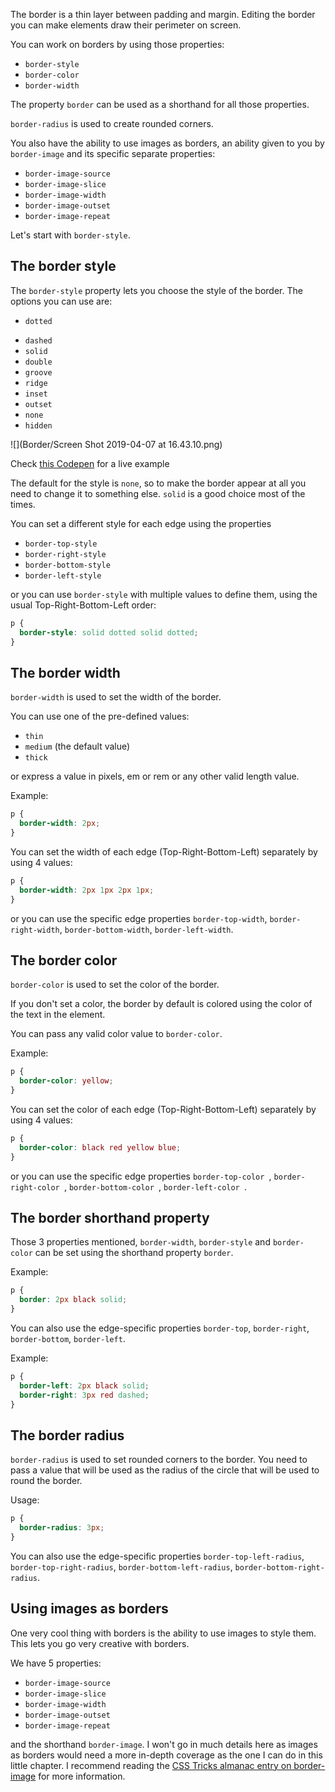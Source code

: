 The border is a thin layer between padding and margin. Editing the border you can make elements draw their perimeter on screen.

You can work on borders by using those properties:

- `border-style`
- `border-color`
- `border-width`

The property `border` can be used as a shorthand for all those properties.

`border-radius` is used to create rounded corners.

You also have the ability to use images as borders, an ability given to you by `border-image` and its specific separate properties:

- `border-image-source`
- `border-image-slice`
- `border-image-width`
- `border-image-outset`
- `border-image-repeat`

Let's start with `border-style`.

## The border style

The `border-style` property lets you choose the style of the border. The options you can use are:

- `dotted`
* `dashed`
* `solid`
* `double`
* `groove`
* `ridge`
* `inset`
* `outset`
* `none`
* `hidden`

![](Border/Screen Shot 2019-04-07 at 16.43.10.png)

Check [this Codepen](https://codepen.io/flaviocopes/pen/yraaxq) for a live example

The default for the style is `none`, so to make the border appear at all you need to change it to something else. `solid` is a good choice most of the times.

You can set a different style for each edge using the properties

- `border-top-style`
- `border-right-style`
- `border-bottom-style`
- `border-left-style`

or you can use `border-style` with multiple values to define them, using the usual Top-Right-Bottom-Left order:

```css
p {
  border-style: solid dotted solid dotted;
}
```

## The border width

`border-width` is used to set the width of the border.

You can use one of the pre-defined values:

- `thin`
- `medium` (the default value)
- `thick`

or express a value in pixels, em or rem or any other valid length value.

Example:

```css
p {
  border-width: 2px;
}
```

You can set the width of each edge (Top-Right-Bottom-Left) separately by using 4 values:

```css
p {
  border-width: 2px 1px 2px 1px;
}
```

or you can use the specific edge properties `border-top-width`, `border-right-width`, `border-bottom-width`, `border-left-width`.

## The border color

`border-color` is used to set the color of the border.

If you don't set a color, the border by default is colored using the color of the text in the element.

You can pass any valid color value to `border-color`.

Example:

```css
p {
  border-color: yellow;
}
```

You can set the color of each edge (Top-Right-Bottom-Left) separately by using 4 values:

```css
p {
  border-color: black red yellow blue;
}
```

or you can use the specific edge properties `border-top-color `, `border-right-color `, `border-bottom-color `, `border-left-color `.

## The border shorthand property

Those 3 properties mentioned, `border-width`, `border-style` and `border-color` can be set using the shorthand property `border`.

Example:

```css
p {
  border: 2px black solid;
}
```

You can also use the edge-specific properties `border-top`, `border-right`, `border-bottom`, `border-left`.

Example:

```css
p {
  border-left: 2px black solid;
  border-right: 3px red dashed;
}
```

## The border radius

`border-radius` is used to set rounded corners to the border. You need to pass a value that will be used as the radius of the circle that will be used to round the border.

Usage:

```css
p {
  border-radius: 3px;
}
```


You can also use the edge-specific properties `border-top-left-radius`, `border-top-right-radius`, `border-bottom-left-radius`, `border-bottom-right-radius`.

## Using images as borders

One very cool thing with borders is the ability to use images to style them. This lets you go very creative with borders.

We have 5 properties:

- `border-image-source`
- `border-image-slice`
- `border-image-width`
- `border-image-outset`
- `border-image-repeat`

and the shorthand `border-image`. I won't go in much details here as images as borders would need a more in-depth coverage as the one I can do in this little chapter. I recommend reading the [CSS Tricks almanac entry on border-image](https://css-tricks.com/almanac/properties/b/border-image/) for more information.